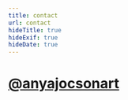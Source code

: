 ```yaml
---
title: contact
url: contact
hideTitle: true
hideExif: true
hideDate: true
---
```



# [@anyajocsonart](https://www.instagram.com/anyajocsonart/)


